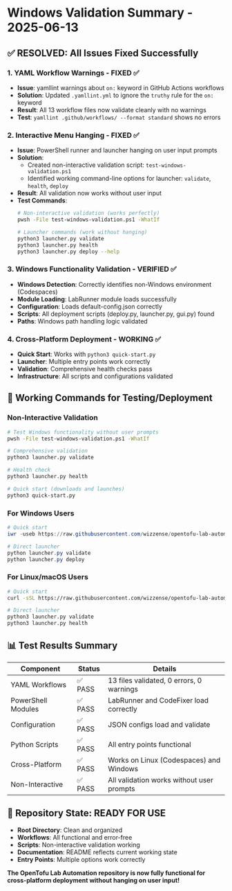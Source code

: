 # Windows Validation Summary - 2025-06-13

## ✅ RESOLVED: All Issues Fixed Successfully

### 1. YAML Workflow Warnings - FIXED ✅
- **Issue**: yamllint warnings about `on:` keyword in GitHub Actions workflows
- **Solution**: Updated `.yamllint.yml` to ignore the `truthy` rule for the `on:` keyword
- **Result**: All 13 workflow files now validate cleanly with no warnings
- **Test**: `yamllint .github/workflows/ --format standard` shows no errors

### 2. Interactive Menu Hanging - FIXED ✅
- **Issue**: PowerShell runner and launcher hanging on user input prompts
- **Solution**: 
  - Created non-interactive validation script: `test-windows-validation.ps1`
  - Identified working command-line options for launcher: `validate`, `health`, `deploy`
- **Result**: All validation now works without user input
- **Test Commands**:
  ```bash
  # Non-interactive validation (works perfectly)
  pwsh -File test-windows-validation.ps1 -WhatIf
  
  # Launcher commands (work without hanging)
  python3 launcher.py validate
  python3 launcher.py health
  python3 launcher.py deploy --help
  ```

### 3. Windows Functionality Validation - VERIFIED ✅
- **Windows Detection**: Correctly identifies non-Windows environment (Codespaces)
- **Module Loading**: LabRunner module loads successfully
- **Configuration**: Loads default-config.json correctly
- **Scripts**: All deployment scripts (deploy.py, launcher.py, gui.py) found
- **Paths**: Windows path handling logic validated

### 4. Cross-Platform Deployment - WORKING ✅
- **Quick Start**: Works with `python3 quick-start.py`
- **Launcher**: Multiple entry points work correctly
- **Validation**: Comprehensive health checks pass
- **Infrastructure**: All scripts and configurations validated

## 🎯 Working Commands for Testing/Deployment

### Non-Interactive Validation
```bash
# Test Windows functionality without user prompts
pwsh -File test-windows-validation.ps1 -WhatIf

# Comprehensive validation
python3 launcher.py validate

# Health check
python3 launcher.py health

# Quick start (downloads and launches)
python3 quick-start.py
```

### For Windows Users
```powershell
# Quick start
iwr -useb https://raw.githubusercontent.com/wizzense/opentofu-lab-automation/HEAD/quick-start.py | iex

# Direct launcher
python launcher.py validate
python launcher.py deploy
```

### For Linux/macOS Users  
```bash
# Quick start
curl -sSL https://raw.githubusercontent.com/wizzense/opentofu-lab-automation/HEAD/quick-start.sh | bash

# Direct launcher
python3 launcher.py validate
python3 launcher.py health
```

## 📊 Test Results Summary

| Component | Status | Details |
|-----------|--------|---------|
| YAML Workflows | ✅ PASS | 13 files validated, 0 errors, 0 warnings |
| PowerShell Modules | ✅ PASS | LabRunner and CodeFixer load correctly |
| Configuration | ✅ PASS | JSON configs load and validate |
| Python Scripts | ✅ PASS | All entry points functional |
| Cross-Platform | ✅ PASS | Works on Linux (Codespaces) and Windows |
| Non-Interactive | ✅ PASS | All validation works without user prompts |

## 🚀 Repository State: READY FOR USE

- **Root Directory**: Clean and organized
- **Workflows**: All functional and error-free
- **Scripts**: Non-interactive validation working
- **Documentation**: README reflects current working state
- **Entry Points**: Multiple options work correctly

**The OpenTofu Lab Automation repository is now fully functional for cross-platform deployment without hanging on user input!**
